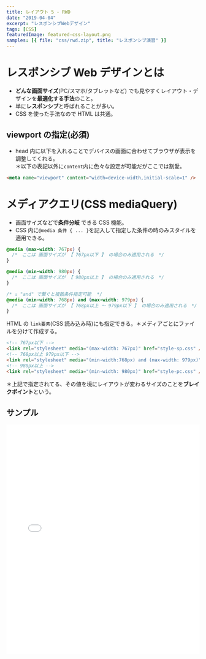 ```yaml
---
title: レイアウト 5 - RWD
date: "2019-04-04"
excerpt: "レスポンシブWebデザイン"
tags: [CSS]
featuredImage: featured-css-layout.png
samples: [{ file: "css/rwd.zip", title: "レスポンシブ演習" }]
---
```


# レスポンシブ Web デザインとは

- **どんな画面サイズ**(PC/スマホ/タブレットなど) でも見やすくレイアウト・デザインを**最適化する手法**のこと。
- 単に**レスポンシブ**と呼ばれることが多い。
- CSS を使った手法なので HTML は共通。

## viewport の指定(必須)

- head 内に以下を入れることでデバイスの画面に合わせてブラウザが表示を調整してくれる。  
  ＊以下の表記以外に`content`内に色々な設定が可能だがここでは割愛。

```html
<meta name="viewport" content="width=device-width,initial-scale=1" />
```

# メディアクエリ(CSS mediaQuery)

- 画面サイズなどで**条件分岐** できる CSS 機能。
- CSS 内に`@media 条件 { ... }`を記入して指定した条件の時のみスタイルを適用できる。

```css
@media (max-width: 767px) {
  /*　ここは 画面サイズが 【 767px以下 】 の場合のみ適用される　*/
}

@media (min-width: 980px) {
  /*　ここは 画面サイズが 【 980px以上 】 の場合のみ適用される　*/
}

/* ↓ "and" で繋ぐと複数条件指定可能  */
@media (min-width: 768px) and (max-width: 979px) {
  /*　ここは 画面サイズが 【 768px以上 〜 979px以下 】 の場合のみ適用される　*/
}
```

HTML の `link要素`(CSS 読み込み時)にも指定できる。＊メディアごとにファイルを分けて作成する。

```html
<!-- 767px以下 -->
<link rel="stylesheet" media="(max-width: 767px)" href="style-sp.css" />
<!-- 768px以上 979px以下 -->
<link rel="stylesheet" media="(min-width:768px) and (max-width: 979px)" href="style-tab.css" />
<!-- 980px以上 -->
<link rel="stylesheet" media="(min-width: 980px)" href="style-pc.css" />
```

＊上記で指定されてる、その値を境にレイアウトが変わるサイズのことを**ブレイクポイント**という。

## サンプル　

<iframe height="600" style="width: 100%;" scrolling="no" title="MediaQuery - example" src="//codepen.io/RsakaiForEducation/embed/ajOpZw/?height=265&theme-id=dark&default-tab=css,result" frameborder="no" allowtransparency="true" allowfullscreen="true">
  See the Pen <a href='https://codepen.io/RsakaiForEducation/pen/ajOpZw/'>MediaQuery - example</a> by R Sakai
  (<a href='https://codepen.io/RsakaiForEducation'>@RsakaiForEducation</a>) on <a href='https://codepen.io'>CodePen</a>.
</iframe>
